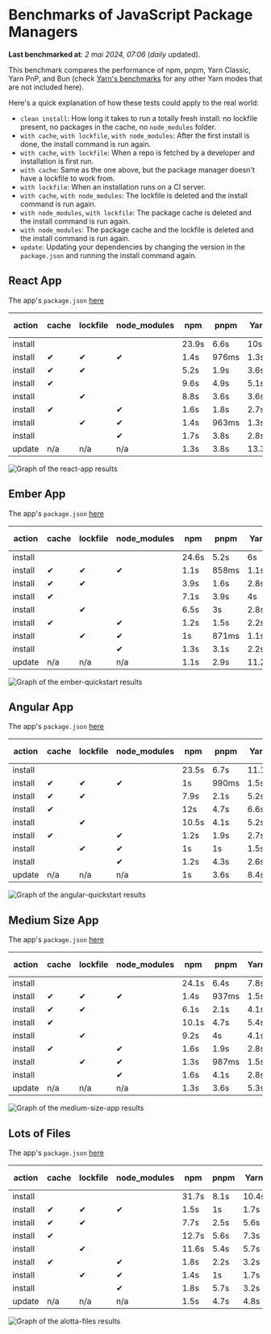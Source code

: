 # Benchmarks of JavaScript Package Managers

**Last benchmarked at**: _2 mai 2024, 07:06_ (_daily_ updated).

This benchmark compares the performance of npm, pnpm, Yarn Classic, Yarn PnP, and Bun (check [Yarn's benchmarks](https://yarnpkg.com/benchmarks) for any other Yarn modes that are not included here).

Here's a quick explanation of how these tests could apply to the real world:

- `clean install`: How long it takes to run a totally fresh install: no lockfile present, no packages in the cache, no `node_modules` folder.
- `with cache`, `with lockfile`, `with node_modules`: After the first install is done, the install command is run again.
- `with cache`, `with lockfile`: When a repo is fetched by a developer and installation is first run.
- `with cache`: Same as the one above, but the package manager doesn't have a lockfile to work from.
- `with lockfile`: When an installation runs on a CI server.
- `with cache`, `with node_modules`: The lockfile is deleted and the install command is run again.
- `with node_modules`, `with lockfile`: The package cache is deleted and the install command is run again.
- `with node_modules`: The package cache and the lockfile is deleted and the install command is run again.
- `update`: Updating your dependencies by changing the version in the `package.json` and running the install command again.

## React App

The app's `package.json` [here](./fixtures/react-app/package.json)

| action  | cache | lockfile | node_modules| npm | pnpm | Yarn | Yarn PnP | Bun |
| ---     | ---   | ---      | ---         | --- | ---  | ---  | ---      | --- |
| install |       |          |             | 23.9s | 6.6s | 10s | 2.8s | 1.4s |
| install | ✔     | ✔        | ✔           | 1.4s | 976ms | 1.3s | n/a | 33ms |
| install | ✔     | ✔        |             | 5.2s | 1.9s | 3.6s | 1s | 443ms |
| install | ✔     |          |             | 9.6s | 4.9s | 5.1s | 2.5s | 474ms |
| install |       | ✔        |             | 8.8s | 3.6s | 3.6s | 1s | 400ms |
| install | ✔     |          | ✔           | 1.6s | 1.8s | 2.7s | n/a | 49ms |
| install |       | ✔        | ✔           | 1.4s | 963ms | 1.3s | n/a | 30ms |
| install |       |          | ✔           | 1.7s | 3.8s | 2.8s | n/a | 48ms |
| update  | n/a | n/a | n/a | 1.3s | 3.8s | 13.3s | 3.3s | 32ms |

<img alt="Graph of the react-app results" src="results/img/react-app.svg" />

## Ember App

The app's `package.json` [here](./fixtures/ember-quickstart/package.json)

| action  | cache | lockfile | node_modules| npm | pnpm | Yarn | Yarn PnP | Bun |
| ---     | ---   | ---      | ---         | --- | ---  | ---  | ---      | --- |
| install |       |          |             | 24.6s | 5.2s | 6s | 2.4s | 1.1s |
| install | ✔     | ✔        | ✔           | 1.1s | 858ms | 1.1s | n/a | 27ms |
| install | ✔     | ✔        |             | 3.9s | 1.6s | 2.8s | 969ms | 330ms |
| install | ✔     |          |             | 7.1s | 3.9s | 4s | 2s | 359ms |
| install |       | ✔        |             | 6.5s | 3s | 2.8s | 959ms | 313ms |
| install | ✔     |          | ✔           | 1.2s | 1.5s | 2.2s | n/a | 38ms |
| install |       | ✔        | ✔           | 1s | 871ms | 1.1s | n/a | 24ms |
| install |       |          | ✔           | 1.3s | 3.1s | 2.2s | n/a | 36ms |
| update  | n/a | n/a | n/a | 1.1s | 2.9s | 11.2s | 3.5s | 27ms |

<img alt="Graph of the ember-quickstart results" src="results/img/ember-quickstart.svg" />

## Angular App

The app's `package.json` [here](./fixtures/angular-quickstart/package.json)

| action  | cache | lockfile | node_modules| npm | pnpm | Yarn | Yarn PnP | Bun |
| ---     | ---   | ---      | ---         | --- | ---  | ---  | ---      | --- |
| install |       |          |             | 23.5s | 6.7s | 11.1s | 2.9s | 1.7s |
| install | ✔     | ✔        | ✔           | 1s | 990ms | 1.5s | n/a | 25ms |
| install | ✔     | ✔        |             | 7.9s | 2.1s | 5.2s | 1.3s | 779ms |
| install | ✔     |          |             | 12s | 4.7s | 6.6s | 2.4s | 768ms |
| install |       | ✔        |             | 10.5s | 4.1s | 5.2s | 1.3s | 719ms |
| install | ✔     |          | ✔           | 1.2s | 1.9s | 2.7s | n/a | 40ms |
| install |       | ✔        | ✔           | 1s | 1s | 1.5s | n/a | 22ms |
| install |       |          | ✔           | 1.2s | 4.3s | 2.6s | n/a | 37ms |
| update  | n/a | n/a | n/a | 1s | 3.6s | 8.4s | 2.6s | 27ms |

<img alt="Graph of the angular-quickstart results" src="results/img/angular-quickstart.svg" />

## Medium Size App

The app's `package.json` [here](./fixtures/medium-size-app/package.json)

| action  | cache | lockfile | node_modules| npm | pnpm | Yarn | Yarn PnP | Bun |
| ---     | ---   | ---      | ---         | --- | ---  | ---  | ---      | --- |
| install |       |          |             | 24.1s | 6.4s | 7.8s | 3s | 1.2s |
| install | ✔     | ✔        | ✔           | 1.4s | 937ms | 1.5s | n/a | 30ms |
| install | ✔     | ✔        |             | 6.1s | 2.1s | 4.1s | 1.2s | 490ms |
| install | ✔     |          |             | 10.1s | 4.7s | 5.4s | 2.5s | 463ms |
| install |       | ✔        |             | 9.2s | 4s | 4.1s | 1.2s | 453ms |
| install | ✔     |          | ✔           | 1.6s | 1.9s | 2.8s | n/a | 44ms |
| install |       | ✔        | ✔           | 1.3s | 987ms | 1.5s | n/a | 26ms |
| install |       |          | ✔           | 1.6s | 4.1s | 2.8s | n/a | 42ms |
| update  | n/a | n/a | n/a | 1.3s | 3.6s | 5.3s | 2.4s | 37ms |

<img alt="Graph of the medium-size-app results" src="results/img/medium-size-app.svg" />

## Lots of Files

The app's `package.json` [here](./fixtures/alotta-files/package.json)

| action  | cache | lockfile | node_modules| npm | pnpm | Yarn | Yarn PnP | Bun |
| ---     | ---   | ---      | ---         | --- | ---  | ---  | ---      | --- |
| install |       |          |             | 31.7s | 8.1s | 10.4s | 3.5s | 1.6s |
| install | ✔     | ✔        | ✔           | 1.5s | 1s | 1.7s | n/a | 74ms |
| install | ✔     | ✔        |             | 7.7s | 2.5s | 5.6s | 1.4s | 663ms |
| install | ✔     |          |             | 12.7s | 5.6s | 7.3s | 2.9s | 710ms |
| install |       | ✔        |             | 11.6s | 5.4s | 5.7s | 1.4s | 643ms |
| install | ✔     |          | ✔           | 1.8s | 2.2s | 3.2s | n/a | 56ms |
| install |       | ✔        | ✔           | 1.4s | 1s | 1.7s | n/a | 35ms |
| install |       |          | ✔           | 1.8s | 5.7s | 3.2s | n/a | 52ms |
| update  | n/a | n/a | n/a | 1.5s | 4.7s | 4.8s | 3s | 81ms |

<img alt="Graph of the alotta-files results" src="results/img/alotta-files.svg" />